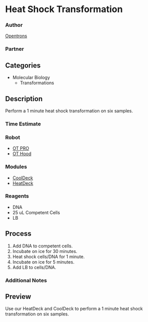 # Heat Shock Transformation

### Author
[Opentrons](https://opentrons.com/)

### Partner

## Categories
* Molecular Biology
	* Transformations

## Description
Perform a 1 minute heat shock transformation on six samples.

### Time Estimate

### Robot
* [OT PRO](https://opentrons.com/ot-one-pro)
* [OT Hood](https://opentrons.com/ot-one-hood)

### Modules
* [CoolDeck](https://shop.opentrons.com/collections/labware/products/cold-deck)
* [HeatDeck](https://shop.opentrons.com/collections/labware/products/heat-deck)

### Reagents
* DNA
* 25 uL Competent Cells
* LB

## Process
1. Add DNA to competent cells.
2. Incubate on ice for 30 minutes.
3. Heat shock cells/DNA for 1 minute.
4. Incubate on ice for 5 minutes.
5. Add LB to cells/DNA.


### Additional Notes

## Preview
Use our HeatDeck and CoolDeck to perform a 1 minute heat shock transformation on six samples.
